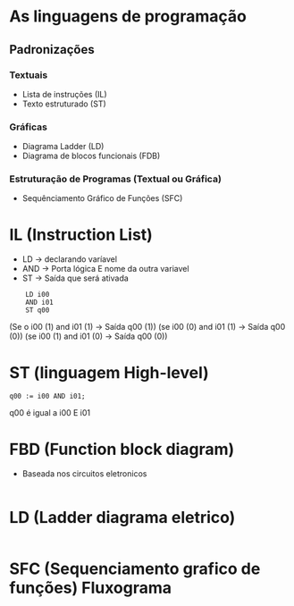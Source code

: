 # As linguagens de programação

## Padronizações

### Textuais 

* Lista de instruções (IL)
* Texto estruturado (ST)

### Gráficas

* Diagrama Ladder (LD)
* Diagrama de blocos funcionais (FDB)

### Estruturação de Programas (Textual ou Gráfica)

* Sequênciamento Gráfico de Funções (SFC)

# IL (Instruction List)

* LD -> declarando varíavel
* AND -> Porta lógica E nome da outra variavel
* ST -> Saída que será ativada

```
    LD i00
    AND i01
    ST q00
```
(Se o i00 (1) and i01 (1) -> Saída q00 (1))
(se i00 (0) and i01 (1) -> Saída q00 (0))
(se i00 (1) and i01 (0) -> Saída q00 (0))

# ST (linguagem High-level)

``` q00 := i00 AND i01; ```

q00 é igual a i00 E i01

# FBD (Function block diagram)

* Baseada nos circuitos eletronicos

<img scr="./FBD.png">

# LD (Ladder diagrama eletrico)

<img scr="./LD.png" width="40">

# SFC (Sequenciamento grafico de funções) Fluxograma

